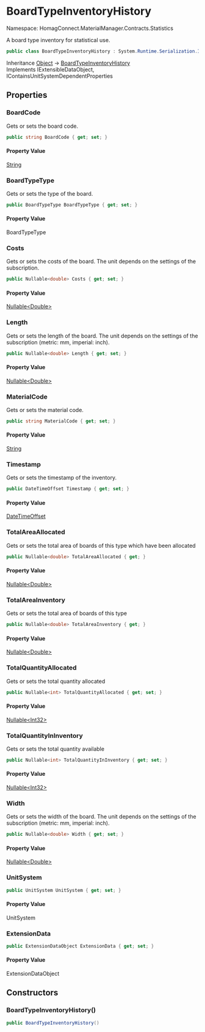# BoardTypeInventoryHistory

Namespace: HomagConnect.MaterialManager.Contracts.Statistics

A board type inventory for statistical use.

```csharp
public class BoardTypeInventoryHistory : System.Runtime.Serialization.IExtensibleDataObject, HomagConnect.Base.Contracts.Interfaces.IContainsUnitSystemDependentProperties
```

Inheritance [Object](https://docs.microsoft.com/en-us/dotnet/api/system.object) → [BoardTypeInventoryHistory](./homagconnect.materialmanager.contracts.statistics.boardtypeinventoryhistory.md)<br>
Implements IExtensibleDataObject, IContainsUnitSystemDependentProperties

## Properties

### **BoardCode**

Gets or sets the board code.

```csharp
public string BoardCode { get; set; }
```

#### Property Value

[String](https://docs.microsoft.com/en-us/dotnet/api/system.string)<br>

### **BoardTypeType**

Gets or sets the type of the board.

```csharp
public BoardTypeType BoardTypeType { get; set; }
```

#### Property Value

BoardTypeType<br>

### **Costs**

Gets or sets the costs of the board. The unit depends on the settings of the subscription.

```csharp
public Nullable<double> Costs { get; set; }
```

#### Property Value

[Nullable&lt;Double&gt;](https://docs.microsoft.com/en-us/dotnet/api/system.nullable-1)<br>

### **Length**

Gets or sets the length of the board. The unit depends on the settings of the subscription (metric: mm, imperial:
 inch).

```csharp
public Nullable<double> Length { get; set; }
```

#### Property Value

[Nullable&lt;Double&gt;](https://docs.microsoft.com/en-us/dotnet/api/system.nullable-1)<br>

### **MaterialCode**

Gets or sets the material code.

```csharp
public string MaterialCode { get; set; }
```

#### Property Value

[String](https://docs.microsoft.com/en-us/dotnet/api/system.string)<br>

### **Timestamp**

Gets or sets the timestamp of the inventory.

```csharp
public DateTimeOffset Timestamp { get; set; }
```

#### Property Value

[DateTimeOffset](https://docs.microsoft.com/en-us/dotnet/api/system.datetimeoffset)<br>

### **TotalAreaAllocated**

Gets or sets the total area of boards of this type which have been allocated

```csharp
public Nullable<double> TotalAreaAllocated { get; }
```

#### Property Value

[Nullable&lt;Double&gt;](https://docs.microsoft.com/en-us/dotnet/api/system.nullable-1)<br>

### **TotalAreaInventory**

Gets or sets the total area of boards of this type

```csharp
public Nullable<double> TotalAreaInventory { get; }
```

#### Property Value

[Nullable&lt;Double&gt;](https://docs.microsoft.com/en-us/dotnet/api/system.nullable-1)<br>

### **TotalQuantityAllocated**

Gets or sets the total quantity allocated

```csharp
public Nullable<int> TotalQuantityAllocated { get; set; }
```

#### Property Value

[Nullable&lt;Int32&gt;](https://docs.microsoft.com/en-us/dotnet/api/system.nullable-1)<br>

### **TotalQuantityInInventory**

Gets or sets the total quantity available

```csharp
public Nullable<int> TotalQuantityInInventory { get; set; }
```

#### Property Value

[Nullable&lt;Int32&gt;](https://docs.microsoft.com/en-us/dotnet/api/system.nullable-1)<br>

### **Width**

Gets or sets the width of the board. The unit depends on the settings of the subscription (metric: mm, imperial: inch).

```csharp
public Nullable<double> Width { get; set; }
```

#### Property Value

[Nullable&lt;Double&gt;](https://docs.microsoft.com/en-us/dotnet/api/system.nullable-1)<br>

### **UnitSystem**

```csharp
public UnitSystem UnitSystem { get; set; }
```

#### Property Value

UnitSystem<br>

### **ExtensionData**

```csharp
public ExtensionDataObject ExtensionData { get; set; }
```

#### Property Value

ExtensionDataObject<br>

## Constructors

### **BoardTypeInventoryHistory()**

```csharp
public BoardTypeInventoryHistory()
```
